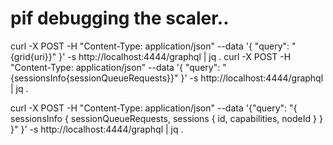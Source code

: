 # pif debugging the scaler..

curl -X POST -H "Content-Type: application/json" --data '{ "query": "{grid{uri}}" }' -s http://localhost:4444/graphql | jq .
curl -X POST -H "Content-Type: application/json" --data '{ "query": "{sessionsInfo{sessionQueueRequests}}" }' -s http://localhost:4444/graphql | jq .

curl -X POST -H "Content-Type: application/json" --data '{"query": "{ sessionsInfo { sessionQueueRequests, sessions { id, capabilities, nodeId } } }" }' -s http://localhost:4444/graphql | jq .